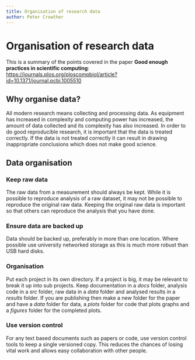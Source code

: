 ```yaml
---
title: Organisation of research data
author: Peter Crowther
---
```

# Organisation of research data

This is a summary of the points covered in the paper **Good enough practices in scientific computing**: https://journals.plos.org/ploscompbiol/article?id=10.1371/journal.pcbi.1005510

## Why organise data?

All modern research means collecting and processing data. As equipment has increased in complexity and computing power has increased, the amount of data collected and its complexity has also increased. In order to do good reproducible research, it is important that the data is treated correctly. If the data is not treated correctly it can result in drawing inappropriate conclusions which does not make good science.

## Data organisation

### Keep raw data

The raw data from a measurement should always be kept. While it is possible to reproduce analysis of a raw dataset, it may not be possible to reproduce the original raw data. Keeping the original raw data is important so that others can reproduce the analysis that you have done.

### Ensure data are backed up

Data should be backed up, preferably in more than one location. Where possible use university networked storage as this is much more robust than USB hard disks.

### Organisation

Put each project in its own directory. If a project is big, it may be relevant to break it up into sub projects. Keep documentation in a *docs* folder, analysis code in a *src* folder, raw data in a *data* folder and analysed results in a *results* folder. If you are publishing then make a new folder for the paper and have a *data* folder for data, a *plots* folder for code that plots graphs and a *figures* folder for the completed plots.

### Use version control

For any text based documents such as papers or code, use version control tools to keep a single versioned copy. This reduces the chances of losing vital work and allows easy collaboration with other people.